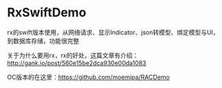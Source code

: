 # RxSwiftDemo

rx的swift版本使用，从网络请求、显示Indicator、json转模型、绑定模型与UI，到数据库存储，功能很完整

关于为什么要用rx，rx的好处，这篇文章有介绍：http://gank.io/post/560e15be2dca930e00da1083

OC版本的在这里：https://github.com/moemipa/RACDemo

